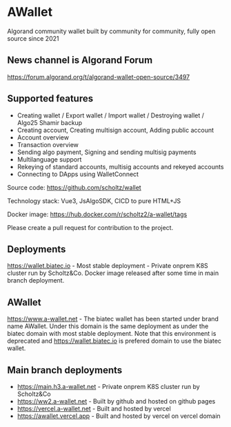 # AWallet

Algorand community wallet built by community for community, fully open source since 2021

## News channel is Algorand Forum

https://forum.algorand.org/t/algorand-wallet-open-source/3497

## Supported features

- Creating wallet / Export wallet / Import wallet / Destroying wallet / Algo25 Shamir backup
- Creating account, Creating multisign account, Adding public account
- Account overview
- Transaction overview
- Sending algo payment, Signing and sending multisig payments
- Multilanguage support
- Rekeying of standard accounts, multisig accounts and rekeyed accounts
- Connecting to DApps using WalletConnect

Source code: https://github.com/scholtz/wallet

Technology stack: Vue3, JsAlgoSDK, CICD to pure HTML+JS

Docker image: https://hub.docker.com/r/scholtz2/a-wallet/tags

Please create a pull request for contribution to the project.

## Deployments

https://wallet.biatec.io - Most stable deployment - Private onprem K8S cluster run by Scholtz&Co. Docker image released after some time in main branch deployment.

## AWallet

https://www.a-wallet.net - The biatec wallet has been started under brand name AWallet. Under this domain is the same deployment as under the biatec domain with most stable deployment. Note that this environment is deprecated and https://wallet.biatec.io is prefered domain to use the biatec wallet.

## Main branch deployments

- https://main.h3.a-wallet.net - Private onprem K8S cluster run by Scholtz&Co
- https://ww2.a-wallet.net - Built by github and hosted on github pages
- https://vercel.a-wallet.net - Built and hosted by vercel
- https://awallet.vercel.app - Built and hosted by vercel on vercel domain
